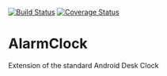 [![Build Status](https://travis-ci.org/yuriykulikov/AlarmClock.svg?branch=develop)](https://travis-ci.org/yuriykulikov/AlarmClock)
[![Coverage Status](https://codecov.io/github/yuriykulikov/AlarmClock/coverage.png?branch=develop)](https://codecov.io/github/yuriykulikov/AlarmClock?branch=develop)

# AlarmClock
Extension of the standard Android Desk Clock
